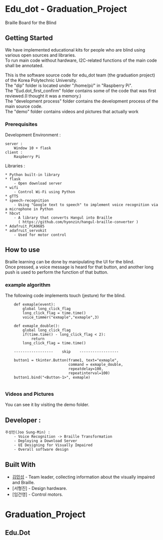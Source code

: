 # Edu_dot - Graduation_Project

Braille Board for the Blind



## Getting Started

We have implemented educational kits for people who are blind using various open sources and libraries.  
To run main code without hardware, I2C-related functions of the main code shall be annotated.  


This is the software source code for edu_dot team (the graduation project) of the Korea Polytechnic University.  
The "dip" folder is located under "/home/pi/" in "Raspberry Pi".  
The "Eud.dot_first_confirm" folder contains some of the code that was first reviewed.(I thought it was a memory.)  
The "development process" folder contains the development process of the main source code.  
The "demo" folder contains videos and pictures that actually work

### Prerequisites

Development Environment :


    server :  
        Window 10 + flask     
    client :  
        Raspberry Pi  
        
        

Libraries :


    * Python built-in library   
    * flask  
        - Open download server  
    * wifi  
        - Control Wi-Fi using Python  
    * gTTS  
    * speech-recognition  
        - Using "Google text to speech" to implement voice recognition via a microphone in Python  
    * hbcvt  
        - A library that converts Hangul into Braille  
          ( https://github.com/hyonzin/hangul-braille-converter )  
    * Adafruit_PCA9685  
    * adafruit_servokit  
        - Used for motor control  


## How to use

Braille learning can be done by manipulating the UI for the blind.  
Once pressed, a voice message is heard for that button, and another long push is used to perform the function of that button.


### example algorithm

The following code implements touch (jesture) for the blind.

```
    def exmaple(event):
        global long_click_flag
        long_click_flag = time.time()
        voice_timmer("exmaple","exmaple",3)

    def exmaple_double():
        global long_click_flag
        if(time.time() - long_click_flag < 2):
            return
        long_click_flag = time.time()
        
    ------------------    skip    ------------------    
    
    button1 = tkinter.Button(frame1, text="exmaple",
                             command = exmaple_double,
                             repeatdelay=100,
                             repeatinterval=100)
    button1.bind("<Button-1>", exmaple)
         
```
### Videos and Pictures

You can see it by visiting the demo folder.


## Developer :  

    주성민(Joo Sung-Min) :  
        - Voice Recognition -> Braille Transformation  
        - Deploying a Download Server  
        - UI Designing for Visually Impaired  
        - Overall software design	  
        
## Built With

* [김민섭](https://github.com/miseop25) - Team leader, collecting information about the visually impaired and Braille.  
* [서형진] - Design hardware.  
* [임건영] - Control motors.  


# Graduation_Project
## Edu.Dot

